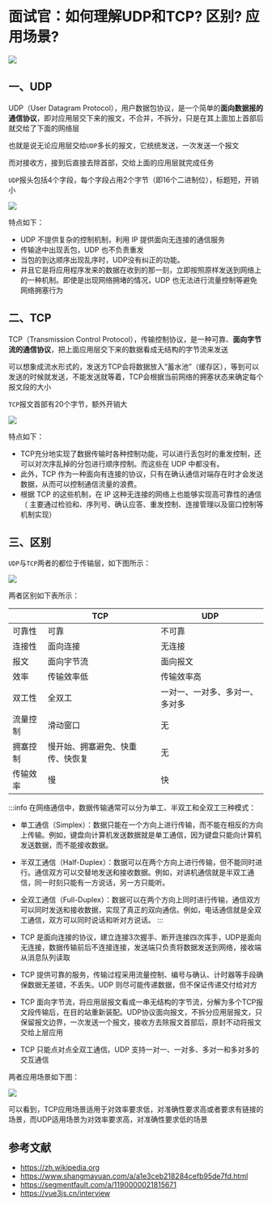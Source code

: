 # 面试官：如何理解UDP和TCP? 区别? 应用场景?

![](https://static.vue-js.com/85ad65b0-b393-11eb-ab90-d9ae814b240d.png)


## 一、UDP

UDP（User Datagram Protocol），用户数据包协议，是一个简单的**面向数据报的通信协议**，即对应用层交下来的报文，不合并，不拆分，只是在其上面加上首部后就交给了下面的网络层

也就是说无论应用层交给`UDP`多长的报文，它统统发送，一次发送一个报文

而对接收方，接到后直接去除首部，交给上面的应用层就完成任务

`UDP`报头包括4个字段，每个字段占用2个字节（即16个二进制位），标题短，开销小

![](https://static.vue-js.com/928e5d20-b393-11eb-ab90-d9ae814b240d.png)

特点如下：

- UDP 不提供复杂的控制机制，利用 IP 提供面向无连接的通信服务
- 传输途中出现丢包，UDP 也不负责重发
- 当包的到达顺序出现乱序时，UDP没有纠正的功能。
- 并且它是将应用程序发来的数据在收到的那一刻，立即按照原样发送到网络上的一种机制。即使是出现网络拥堵的情况，UDP 也无法进行流量控制等避免网络拥塞行为

## 二、TCP

TCP（Transmission Control Protocol），传输控制协议，是一种可靠、**面向字节流的通信协议**，把上面应用层交下来的数据看成无结构的字节流来发送

可以想象成流水形式的，发送方TCP会将数据放入“蓄水池”（缓存区），等到可以发送的时候就发送，不能发送就等着，TCP会根据当前网络的拥塞状态来确定每个报文段的大小

`TCP`报文首部有20个字节，额外开销大

![](https://static.vue-js.com/a0010d40-b393-11eb-ab90-d9ae814b240d.png)

特点如下：

- TCP充分地实现了数据传输时各种控制功能，可以进行丢包时的重发控制，还可以对次序乱掉的分包进行顺序控制。而这些在 UDP 中都没有。
- 此外，TCP 作为一种面向有连接的协议，只有在确认通信对端存在时才会发送数据，从而可以控制通信流量的浪费。
- 根据 TCP 的这些机制，在 IP 这种无连接的网络上也能够实现高可靠性的通信（ 主要通过检验和、序列号、确认应答、重发控制、连接管理以及窗口控制等机制实现）

## 三、区别

`UDP`与`TCP`两者的都位于传输层，如下图所示：

![](https://static.vue-js.com/a92bda80-b393-11eb-ab90-d9ae814b240d.png)

两者区别如下表所示：

|          | TCP                              | UDP                            |
| -------- | -------------------------------- | ------------------------------ |
| 可靠性   | 可靠                             | 不可靠                         |
| 连接性   | 面向连接                         | 无连接                         |
| 报文     | 面向字节流                       | 面向报文                       |
| 效率     | 传输效率低                       | 传输效率高                     |
| 双工性   | 全双工                           | 一对一、一对多、多对一、多对多 |
| 流量控制 | 滑动窗口                         | 无                             |
| 拥塞控制 | 慢开始、拥塞避免、快重传、快恢复 | 无                             |
| 传输效率 | 慢                               | 快                             |

:::info
在网络通信中，数据传输通常可以分为单工、半双工和全双工三种模式：

- 单工通信（Simplex）：数据只能在一个方向上进行传输，而不能在相反的方向上传输。例如，键盘向计算机发送数据就是单工通信，因为键盘只能向计算机发送数据，而不能接收数据。
- 半双工通信（Half-Duplex）：数据可以在两个方向上进行传输，但不能同时进行。通信双方可以交替地发送和接收数据。例如，对讲机通信就是半双工通信，同一时刻只能有一方说话，另一方只能听。
- 全双工通信（Full-Duplex）：数据可以在两个方向上同时进行传输，通信双方可以同时发送和接收数据，实现了真正的双向通信。例如，电话通信就是全双工通信，双方可以同时说话和听对方说话。
:::

- TCP 是面向连接的协议，建立连接3次握手、断开连接四次挥手，UDP是面向无连接，数据传输前后不连接连接，发送端只负责将数据发送到网络，接收端从消息队列读取
- TCP 提供可靠的服务，传输过程采用流量控制、编号与确认、计时器等手段确保数据无差错，不丢失。UDP 则尽可能传递数据，但不保证传递交付给对方
- TCP 面向字节流，将应用层报文看成一串无结构的字节流，分解为多个TCP报文段传输后，在目的站重新装配。UDP协议面向报文，不拆分应用层报文，只保留报文边界，一次发送一个报文，接收方去除报文首部后，原封不动将报文交给上层应用
- TCP 只能点对点全双工通信。UDP 支持一对一、一对多、多对一和多对多的交互通信

两者应用场景如下图：

![](https://static.vue-js.com/b6cdd800-b393-11eb-ab90-d9ae814b240d.png)

可以看到，TCP应用场景适用于对效率要求低，对准确性要求高或者要求有链接的场景，而UDP适用场景为对效率要求高，对准确性要求低的场景

## 参考文献
- https://zh.wikipedia.org
- https://www.shangmayuan.com/a/a1e3ceb218284cefb95de7fd.html
- https://segmentfault.com/a/1190000021815671
- https://vue3js.cn/interview